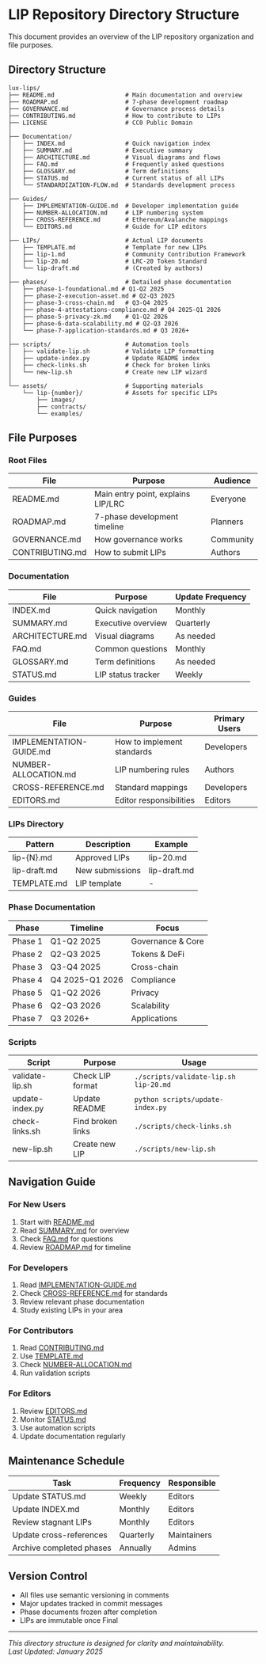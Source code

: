 # LIP Repository Directory Structure

This document provides an overview of the LIP repository organization and file purposes.

## Directory Structure

```
lux-lips/
├── README.md                    # Main documentation and overview
├── ROADMAP.md                   # 7-phase development roadmap
├── GOVERNANCE.md                # Governance process details
├── CONTRIBUTING.md              # How to contribute to LIPs
├── LICENSE                      # CC0 Public Domain
│
├── Documentation/
│   ├── INDEX.md                 # Quick navigation index
│   ├── SUMMARY.md               # Executive summary
│   ├── ARCHITECTURE.md          # Visual diagrams and flows
│   ├── FAQ.md                   # Frequently asked questions
│   ├── GLOSSARY.md              # Term definitions
│   ├── STATUS.md                # Current status of all LIPs
│   └── STANDARDIZATION-FLOW.md  # Standards development process
│
├── Guides/
│   ├── IMPLEMENTATION-GUIDE.md  # Developer implementation guide
│   ├── NUMBER-ALLOCATION.md     # LIP numbering system
│   ├── CROSS-REFERENCE.md       # Ethereum/Avalanche mappings
│   └── EDITORS.md               # Guide for LIP editors
│
├── LIPs/                        # Actual LIP documents
│   ├── TEMPLATE.md              # Template for new LIPs
│   ├── lip-1.md                 # Community Contribution Framework
│   ├── lip-20.md                # LRC-20 Token Standard
│   └── lip-draft.md             # (Created by authors)
│
├── phases/                      # Detailed phase documentation
│   ├── phase-1-foundational.md # Q1-Q2 2025
│   ├── phase-2-execution-asset.md # Q2-Q3 2025
│   ├── phase-3-cross-chain.md   # Q3-Q4 2025
│   ├── phase-4-attestations-compliance.md # Q4 2025-Q1 2026
│   ├── phase-5-privacy-zk.md    # Q1-Q2 2026
│   ├── phase-6-data-scalability.md # Q2-Q3 2026
│   └── phase-7-application-standards.md # Q3 2026+
│
├── scripts/                     # Automation tools
│   ├── validate-lip.sh          # Validate LIP formatting
│   ├── update-index.py          # Update README index
│   ├── check-links.sh           # Check for broken links
│   └── new-lip.sh               # Create new LIP wizard
│
└── assets/                      # Supporting materials
    └── lip-{number}/            # Assets for specific LIPs
        ├── images/
        ├── contracts/
        └── examples/
```

## File Purposes

### Root Files

| File | Purpose | Audience |
|------|---------|----------|
| README.md | Main entry point, explains LIP/LRC | Everyone |
| ROADMAP.md | 7-phase development timeline | Planners |
| GOVERNANCE.md | How governance works | Community |
| CONTRIBUTING.md | How to submit LIPs | Authors |

### Documentation

| File | Purpose | Update Frequency |
|------|---------|------------------|
| INDEX.md | Quick navigation | Monthly |
| SUMMARY.md | Executive overview | Quarterly |
| ARCHITECTURE.md | Visual diagrams | As needed |
| FAQ.md | Common questions | Monthly |
| GLOSSARY.md | Term definitions | As needed |
| STATUS.md | LIP status tracker | Weekly |

### Guides

| File | Purpose | Primary Users |
|------|---------|---------------|
| IMPLEMENTATION-GUIDE.md | How to implement standards | Developers |
| NUMBER-ALLOCATION.md | LIP numbering rules | Authors |
| CROSS-REFERENCE.md | Standard mappings | Developers |
| EDITORS.md | Editor responsibilities | Editors |

### LIPs Directory

| Pattern | Description | Example |
|---------|-------------|---------|
| lip-{N}.md | Approved LIPs | lip-20.md |
| lip-draft.md | New submissions | lip-draft.md |
| TEMPLATE.md | LIP template | - |

### Phase Documentation

| Phase | Timeline | Focus |
|-------|----------|-------|
| Phase 1 | Q1-Q2 2025 | Governance & Core |
| Phase 2 | Q2-Q3 2025 | Tokens & DeFi |
| Phase 3 | Q3-Q4 2025 | Cross-chain |
| Phase 4 | Q4 2025-Q1 2026 | Compliance |
| Phase 5 | Q1-Q2 2026 | Privacy |
| Phase 6 | Q2-Q3 2026 | Scalability |
| Phase 7 | Q3 2026+ | Applications |

### Scripts

| Script | Purpose | Usage |
|--------|---------|-------|
| validate-lip.sh | Check LIP format | `./scripts/validate-lip.sh lip-20.md` |
| update-index.py | Update README | `python scripts/update-index.py` |
| check-links.sh | Find broken links | `./scripts/check-links.sh` |
| new-lip.sh | Create new LIP | `./scripts/new-lip.sh` |

## Navigation Guide

### For New Users
1. Start with [README.md](./README.md)
2. Read [SUMMARY.md](./SUMMARY.md) for overview
3. Check [FAQ.md](./FAQ.md) for questions
4. Review [ROADMAP.md](./ROADMAP.md) for timeline

### For Developers
1. Read [IMPLEMENTATION-GUIDE.md](./IMPLEMENTATION-GUIDE.md)
2. Check [CROSS-REFERENCE.md](./CROSS-REFERENCE.md) for standards
3. Review relevant phase documentation
4. Study existing LIPs in your area

### For Contributors
1. Read [CONTRIBUTING.md](./CONTRIBUTING.md)
2. Use [TEMPLATE.md](./LIPs/TEMPLATE.md)
3. Check [NUMBER-ALLOCATION.md](./NUMBER-ALLOCATION.md)
4. Run validation scripts

### For Editors
1. Review [EDITORS.md](./EDITORS.md)
2. Monitor [STATUS.md](./STATUS.md)
3. Use automation scripts
4. Update documentation regularly

## Maintenance Schedule

| Task | Frequency | Responsible |
|------|-----------|-------------|
| Update STATUS.md | Weekly | Editors |
| Update INDEX.md | Monthly | Editors |
| Review stagnant LIPs | Monthly | Editors |
| Update cross-references | Quarterly | Maintainers |
| Archive completed phases | Annually | Admins |

## Version Control

- All files use semantic versioning in comments
- Major updates tracked in commit messages
- Phase documents frozen after completion
- LIPs are immutable once Final

---

*This directory structure is designed for clarity and maintainability.*  
*Last Updated: January 2025*